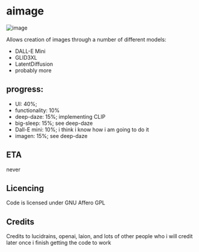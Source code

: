 # aimage
![image](https://user-images.githubusercontent.com/61807031/174503286-725287d0-19ec-4460-8ce1-c325deb2ac0b.png)

Allows creation of images through a number of different models:
- DALL-E Mini
- GLID3XL
- LatentDiffusion
- probably more

## progress:

- UI: 40%; 
- functionality: 10%
- deep-daze: 15%; implementing CLIP
- big-sleep: 15%; see deep-daze
- Dall-E mini: 10%; i think i know how i am going to do it
- imagen: 15%; see deep-daze

## ETA

never

## Licencing

Code is licensed under GNU Affero GPL 


## Credits

Credits to lucidrains, openai, laion, and lots of other people who i will credit later once i finish getting the code to work
